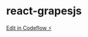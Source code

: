 # react-grapesjs

[Edit in Codeflow ⚡️](https://stackblitz.com/~/github.com/VanTranTrucPhuong/react-grapesjs)
